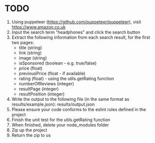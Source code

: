 # TODO
1. Using puppeteer (https://github.com/puppeteer/puppeteer), visit https://www.amazon.co.uk
2. Input the search term "headphones" and click the search button
3. Extract the following information from each search result, for the first two pages:
   - title (string)
   - link (string)
   - image (string)
   - isSponsored (boolean - e.g. true/false)
   - price (float)
   - previousPrice (float - if available)
   - rating (float) - using the utils.getRating function
   - numberOfReviews (integer)
   - resultPage (integer)
   - resultPosition (integer)
4. Write the output to the following file (in the same format as results/example.json): results/output.json
5. Please ensure your code conforms to the eslint rules defined in the project
6. Finish the unit test for the utils.getRating function
7. When finished, delete your node_modules folder
8. Zip up the project
9. Return the zip to us
